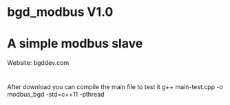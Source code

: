 # bgd_modbus V1.0
# A simple modbus slave
  Website: bgddev.com
# 
After download you can compile the main file to test it 
  g++ main-test.cpp -o modbus_bgd -std=c++11 -pthread
